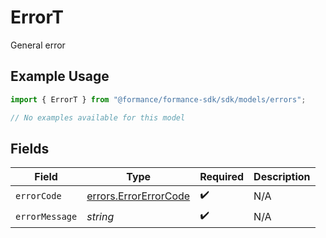 # ErrorT

General error

## Example Usage

```typescript
import { ErrorT } from "@formance/formance-sdk/sdk/models/errors";

// No examples available for this model
```

## Fields

| Field                                                                 | Type                                                                  | Required                                                              | Description                                                           |
| --------------------------------------------------------------------- | --------------------------------------------------------------------- | --------------------------------------------------------------------- | --------------------------------------------------------------------- |
| `errorCode`                                                           | [errors.ErrorErrorCode](../../../sdk/models/errors/errorerrorcode.md) | :heavy_check_mark:                                                    | N/A                                                                   |
| `errorMessage`                                                        | *string*                                                              | :heavy_check_mark:                                                    | N/A                                                                   |
